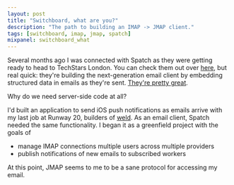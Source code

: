 ```yaml
---
layout: post
title: "Switchboard, what are you?"
description: "The path to building an IMAP -> JMAP client."
tags: [switchboard, imap, jmap, spatch]
mixpanel: switchboard_what
---
```


Several months ago I was connected with Spatch as they were
getting ready to head to TechStars London. You can check
them out over [here](http://spatch.co/), but real quick:
they're building the next-generation email client by
embedding structured data in emails as they're sent. [They're
pretty great](http://blog.spatch.co/).

Why do we need server-side code at all?

I'd built an application to send iOS push notifications as emails
arrive with my last job at Runway 20, builders of
[weld](http://www.tryweld.com/). As an email client, Spatch needed the
same functionality. I began it as a greenfield project with the
goals of

- manage IMAP connections multiple users across multiple providers
- publish notifications of new emails to subscribed workers


At this point, JMAP seems to me to be a sane protocol
for accessing my email.
